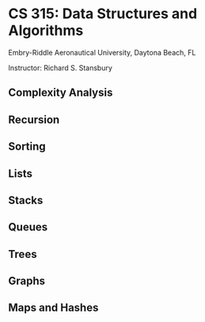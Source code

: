 # CS 315: Data Structures and Algorithms

Embry-Riddle Aeronautical University,
Daytona Beach, FL 

Instructor: Richard S. Stansbury

## Complexity Analysis

## Recursion

## Sorting

## Lists

## Stacks

## Queues

## Trees

## Graphs

## Maps and Hashes